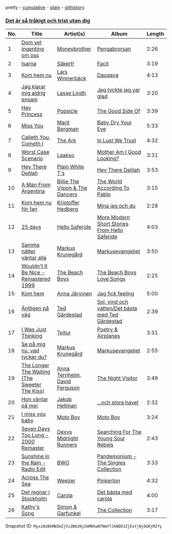pretty - [cumulative](/playlists/cumulative/7qeSmszUjRBWOwHzlxfEXt.md) - [plain](/playlists/plain/7qeSmszUjRBWOwHzlxfEXt) - [githistory](https://github.githistory.xyz/mackorone/spotify-playlist-archive/blob/main/playlists/plain/7qeSmszUjRBWOwHzlxfEXt)

### [Det är så tråkigt och trist utan dig](https://open.spotify.com/playlist/7qeSmszUjRBWOwHzlxfEXt)

> 

| No. | Title | Artist(s) | Album | Length |
|---|---|---|---|---|
| 1 | [Dom vet ingenting om oss](https://open.spotify.com/track/13x1rhmKT2C93LsOo0tW0d) | [Moneybrother](https://open.spotify.com/artist/6O6kWwVAL4xK4G8SBcsNJR) | [Pengabrorsan](https://open.spotify.com/album/1i91GiCyId1nV05SzS9ZTW) | 2:26 |
| 2 | [Isarna](https://open.spotify.com/track/6Enr1tqytBwMitUcb0hpch) | [Säkert!](https://open.spotify.com/artist/6aNouxfdfQCKjiZG0LJcjx) | [Facit](https://open.spotify.com/album/20VAXfhn6R4LgRdBuWvWuo) | 3:19 |
| 3 | [Kom hem nu](https://open.spotify.com/track/0RWEbcNenOZ3czZoE4m9WI) | [Lars Winnerbäck](https://open.spotify.com/artist/33zLgL7tT1vg7eRpWYX5uI) | [Daugava](https://open.spotify.com/album/2Vknxdd3cMEEMtznXjN1rI) | 4:13 |
| 4 | [Jag klarar mig aldrig ensam](https://open.spotify.com/track/74XfuEH4zpMFO5SxmVFOw8) | [Lasse Lindh](https://open.spotify.com/artist/4ehBGotbRDOgqcrUomjJyd) | [Jag tyckte jag var glad](https://open.spotify.com/album/3MWvq7VecWqnkOJGKIGy1D) | 3:20 |
| 5 | [Hey Princess](https://open.spotify.com/track/0XRgiBhdbphxE2HOcmAXAJ) | [Popsicle](https://open.spotify.com/artist/3Zdqisea5g5Gu6jcB7VLcJ) | [The Good Side Of](https://open.spotify.com/album/6vfFRuP2b9Kfghd2AN5Tni) | 3:39 |
| 6 | [Miss You](https://open.spotify.com/track/5zw52tI2MKRHdfHUDfLc7u) | [Marit Bergman](https://open.spotify.com/artist/1Z8YLeRzSedy0jT5D08pVU) | [Baby Dry Your Eye](https://open.spotify.com/album/64AW9sxYJpSs3b8H5Ny5ae) | 5:33 |
| 7 | [Calleth You, Cometh I](https://open.spotify.com/track/2kvg4AwMIstkygdQhfFfSf) | [The Ark](https://open.spotify.com/artist/73ib5ljBj2xAIR7R3hTwF4) | [In Lust We Trust](https://open.spotify.com/album/2853c5Z7BEfJCaFltIQ0C7) | 4:32 |
| 8 | [Worst Case Scenario](https://open.spotify.com/track/1bQTaOMkV8ljIckCraYmYH) | [Laakso](https://open.spotify.com/artist/4chKPJr2tkdsT0ghHNSUi7) | [Mother Am I Good Looking?](https://open.spotify.com/album/3dhmHFkjIqwOBrRuI18rFs) | 3:31 |
| 9 | [Hey There Delilah](https://open.spotify.com/track/15iEXnizukvzpAFbLIRGKs) | [Plain White T's](https://open.spotify.com/artist/1g1yxsNVPhMUl9GrMjEb2o) | [Hey There Delilah](https://open.spotify.com/album/2mLd8rJbDhpj9uHh8VvnKI) | 3:53 |
| 10 | [A Man From Argentina](https://open.spotify.com/track/6oCUMJwgMnhWiNzKj7tATC) | [Billie The Vision & The Dancers](https://open.spotify.com/artist/5Gpi2vZtZtUPrMnlBDdpre) | [The World According To Pablo](https://open.spotify.com/album/0eSXatwdpPwGlzlnNgxb9J) | 3:15 |
| 11 | [Kom hem nu för fan](https://open.spotify.com/track/3ejeX9pI1dBzef2H9wmSLx) | [Kristoffer Hedberg](https://open.spotify.com/artist/73eMQgYvFs3DbbkrBtL8aG) | [Mina jag och du](https://open.spotify.com/album/6p0vH09OO5TPkFKiALi5CO) | 2:28 |
| 12 | [25 days](https://open.spotify.com/track/0gpgOGjxae7Xe1KFbuTn1C) | [Hello Saferide](https://open.spotify.com/artist/4Qxe8uorrQxMoMkhv0HrK3) | [More Modern Short Stories From Hello Saferide](https://open.spotify.com/album/4fTFa5jHOtEhEaXsK2qRRi) | 4:03 |
| 13 | [Samma nätter väntar alla](https://open.spotify.com/track/2Q7umbgdPkFecmbGGaNy2I) | [Markus Krunegård](https://open.spotify.com/artist/3P6ePaE5unCm7vjccfcBAe) | [Markusevangeliet](https://open.spotify.com/album/3fWDtHxl6iVkvm4ECIDnQc) | 3:50 |
| 14 | [Wouldn't It Be Nice \- Remastered 1999](https://open.spotify.com/track/0cx32rX0uZvcJUP92Wkj2y) | [The Beach Boys](https://open.spotify.com/artist/3oDbviiivRWhXwIE8hxkVV) | [The Beach Boys Love Songs](https://open.spotify.com/album/4NnBDxnxiiXiMlssBi9Bsq) | 2:25 |
| 15 | [Kom hem](https://open.spotify.com/track/6f3DpwwWoyD70HSDw2zWiT) | [Anna Järvinen](https://open.spotify.com/artist/70vrcQugFAOAtOFIW1wcyR) | [Jag fick feeling](https://open.spotify.com/album/0VZqkP44Ch6UqS6lmwfaDc) | 5:00 |
| 16 | [Äntligen på väg](https://open.spotify.com/track/2rQQUfrQGyy24B8BeoDU0A) | [Ted Gärdestad](https://open.spotify.com/artist/6zpub6jbY6CdrcqQsDq8P4) | [Sol, vind och vatten/Det bästa med Ted Gärdestad](https://open.spotify.com/album/5nFegfmG4jQHvYVX0Mgr2A) | 2:39 |
| 17 | [I Was Just Thinking](https://open.spotify.com/track/7gRiW3eFoQWUNe5h7ggGHt) | [Teitur](https://open.spotify.com/artist/1lrjRRYpYP8kVTlHLShjJM) | [Poetry & Airplanes](https://open.spotify.com/album/34oIehPYK5k45VsV6nCM1M) | 3:31 |
| 18 | [Se på mig nu, vad tycker du?](https://open.spotify.com/track/2aOxZsldxYNQQ5BqCy4M5k) | [Markus Krunegård](https://open.spotify.com/artist/3P6ePaE5unCm7vjccfcBAe) | [Markusevangeliet](https://open.spotify.com/album/3fWDtHxl6iVkvm4ECIDnQc) | 2:55 |
| 19 | [The Longer The Waiting \(The Sweeter The Kiss\)](https://open.spotify.com/track/33lIniZXU4AdnYEXf8y070) | [Anna Ternheim](https://open.spotify.com/artist/6xSTQT32ZxLQPe37QIC308), [David Ferguson](https://open.spotify.com/artist/4MHz2XUNNGuttl6Yj9OHeA) | [The Night Visitor](https://open.spotify.com/album/3paWgD6sV1fFh45Fr6gov9) | 3:49 |
| 20 | [Hon väntar på mej](https://open.spotify.com/track/6HtLKFE8OQUitLTPtlySgm) | [Jakob Hellman](https://open.spotify.com/artist/74terC9ol9zMo8rfzhSOiG) | [...och stora havet](https://open.spotify.com/album/6kGjc8k2YvmmZGqspJuRlK) | 2:32 |
| 21 | [I miss you baby](https://open.spotify.com/track/22yeVdCqESim4MG0LJigD7) | [Moto Boy](https://open.spotify.com/artist/0sKQUWhiNgW8KBnnM0O7FL) | [Moto Boy](https://open.spotify.com/album/40EF871fqCHHonSkW9un7i) | 3:24 |
| 22 | [Seven Days Too Long \- 2000 Remaster](https://open.spotify.com/track/7Dqg7zmWl7yRPdWXbRKYdN) | [Dexys Midnight Runners](https://open.spotify.com/artist/4QTVePrFu1xuGM9K0kNXkk) | [Searching For The Young Soul Rebels](https://open.spotify.com/album/5iawHcgRuKL5HMRbigdvWC) | 2:43 |
| 23 | [Sunshine in the Rain \- Radio Edit](https://open.spotify.com/track/2I12z01yGAK1TfRqeJYejK) | [BWO](https://open.spotify.com/artist/5SvvYvtnQ84Fsuyi61Gk0Q) | [Pandemonium \- The Singles Collection](https://open.spotify.com/album/7LukfmSb0TBQTXFUuSlavW) | 3:33 |
| 24 | [Across The Sea](https://open.spotify.com/track/2UKuqcPkbpcQEXaTIMUJXn) | [Weezer](https://open.spotify.com/artist/3jOstUTkEu2JkjvRdBA5Gu) | [Pinkerton](https://open.spotify.com/album/04xe676vyiTeYNXw15o9jT) | 4:32 |
| 25 | [Det regnar i Stockholm](https://open.spotify.com/track/2m9ejDnZAxMJnv8XPL5ige) | [Carola](https://open.spotify.com/artist/3uFum0NCM1PtmCO0MwsOAt) | [Det bästa med carola](https://open.spotify.com/album/5nbw8StwekNFWuOrvsyWYm) | 4:00 |
| 26 | [Kathy's Song](https://open.spotify.com/track/4OwYSRA47tA77vx2SGC9rM) | [Simon & Garfunkel](https://open.spotify.com/artist/70cRZdQywnSFp9pnc2WTCE) | [The Collection](https://open.spotify.com/album/4neXRfYbkqqdrw3E9Z4wol) | 3:17 |

Snapshot ID: `MyxiNzBkMWZmZjViZWUzNjZmMDkwNTNmYTJkNDE3ZjExYjNjOGRjM2Yy`
